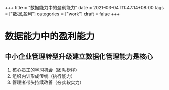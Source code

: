 +++
title = "数据能力中的盈利能力"
date = 2021-03-04T11:47:14+08:00
tags = ["数据,盈利"]
categories = ["work"]
draft = false
+++

# 数据能力中的盈利能力
## 中小企业管理转型升级建立数据化管理能力是核心
1. 核心员工的学习机会（团队榜样）
1. 组织内训形成传统（执行能力）
1. 管理者带头持续改善（夯实软实力）